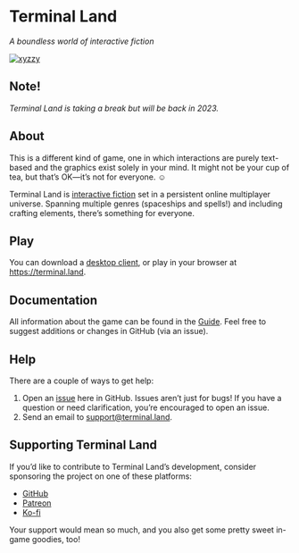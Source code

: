 # Terminal Land

_A boundless world of interactive fiction_

[![xyzzy](https://img.shields.io/badge/xyzzy-compliant-brightgreen)](https://en.wikipedia.org/wiki/Xyzzy_(computing))

## Note!

_Terminal Land is taking a break but will be back in 2023._

## About

This is a different kind of game, one in which interactions are purely text-based and the graphics exist solely in your mind. It might not be your cup of tea, but that’s OK—it’s not for everyone. ☺️

Terminal Land is [interactive fiction](https://en.wikipedia.org/wiki/Interactive_fiction) set in a persistent online multiplayer universe. Spanning multiple genres (spaceships and spells!) and including crafting elements, there’s something for everyone.

## Play

You can download a [desktop client](https://github.com/neatnik/terminal.land/releases/latest), or play in your browser at https://terminal.land.

## Documentation

All information about the game can be found in the [Guide](https://terminal.land/guide/). Feel free to suggest additions or changes in GitHub (via an issue).

## Help

There are a couple of ways to get help:

1. Open an [issue](https://github.com/neatnik/terminal.land/issues/new) here in GitHub. Issues aren’t just for bugs! If you have a question or need clarification, you’re encouraged to open an issue.
3. Send an email to support@terminal.land.

## Supporting Terminal Land

If you’d like to contribute to Terminal Land’s development, consider sponsoring the project on one of these platforms:

* [GitHub](https://github.com/sponsors/neatnik)
* [Patreon](https://patreon.com/neatnik)
* [Ko-fi](https://ko-fi.com/neatnik)

Your support would mean so much, and you also get some pretty sweet in-game goodies, too!
